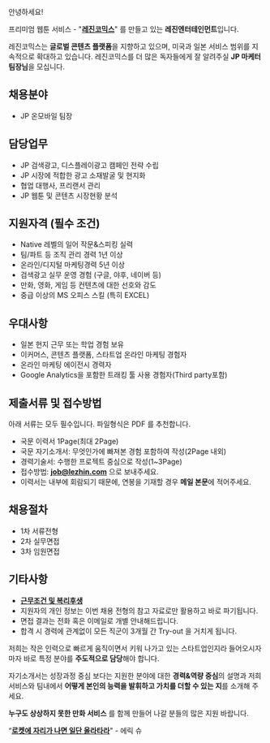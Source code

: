 ﻿안녕하세요!

프리미엄 웹툰 서비스 - "**[레진코믹스](http://www.lezhin.com)**" 를 만들고 있는 **레진엔터테인먼트**입니다.

레진코믹스는 **글로벌 콘텐츠 플랫폼**을 지향하고 있으며, 미국과 일본 서비스 범위를 지속적으로 확대하고 있습니다. 
레진코믹스를 더 많은 독자들에게 잘 알려주실 **JP 마케터 팀장님**을 모십니다.
 

## 채용분야 

- JP 온모바일 팀장


## 담당업무

- JP 검색광고, 디스플레이광고 캠페인 전략 수립
- JP 시장에 적합한 광고 소재발굴 및 현지화
- 협업 대행사, 프리랜서 관리
- JP 웹툰 및 콘텐츠 시장현황 분석


## 지원자격 (필수 조건)

- Native 레벨의 일어 작문&스피킹 실력
- 팀/파트 등 조직 관리 경력 1년 이상
- 온라인/디지털 마케팅경력 5년 이상
- 검색광고 실무 운영 경험 (구글, 야후, 네이버 등)
- 만화, 영화, 게임 등 컨텐츠에 대한 선호와 감도
- 중급 이상의 MS 오피스 스킬 (특히 EXCEL)


## 우대사항

- 일본 현지 근무 또는 학업 경험 보유
- 이커머스, 콘텐츠 플랫폼, 스타트업 온라인 마케팅 경험자
- 온라인 마케팅 에이전시 경력자
- Google Analytics을 포함한 트래킹 툴 사용 경험자(Third party포함)


## 제출서류 및 접수방법

아래 서류는 모두 필수입니다. 파일형식은 PDF 를 추천합니다.

- 국문 이력서 1Page(최대 2Page)
- 국문 자기소개서: 무엇인가에 빠져본 경험 포함하여 작성(2Page 내외)
- 경력기술서: 수행한 프로젝트 중심으로 작성(1~3Page)
- 접수방법: **job@lezhin.com** 으로 보내주세요.
- 이력서는 내부에 회람되기 때문에, 연봉을 기재할 경우 **메일 본문**에 적어주세요.


## 채용절차 

- 1차 서류전형
- 2차 실무면접 
- 3차 임원면접 


## 기타사항 
- [**근무조건 및 복리후생**](https://github.com/lezhin/apply/blob/master/README.md)
- 지원자의 개인 정보는 이번 채용 전형의 참고 자료로만 활용하고 바로 파기됩니다.
- 면접 결과는 전화 혹은 이메일로 개별 안내해드립니다.
- 합격 시 경력에 관계없이 모든 직군이 3개월 간 Try-out 을 거치게 됩니다. 


저희는 작은 인력으로 빠르게 움직이면서 키워 나가고 있는 스타트업인지라 들어오시자마자 바로 특정 분야를 **주도적으로 담당**해야 합니다. 

자기소개서는 성장과정 중심 보다는 지원한 분야에 대한 **경력&역량 중심**의 설명과 저희 서비스와 팀내에서 **어떻게 본인의 능력을 발휘하고 가치를 더할 수 있는 지**를 소개해 주세요.

**누구도 상상하지 못한 만화 서비스** 를 함께 만들어 나갈 분들의 많은 지원 바랍니다.


“[**로켓에 자리가 나면 일단 올라타라**](http://estima.wordpress.com/2012/05/28/sheryl/)" - 에릭 슈